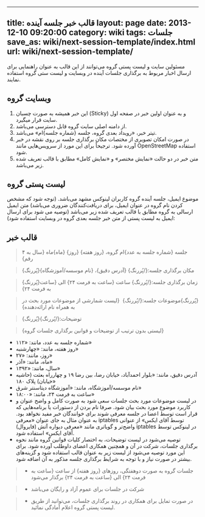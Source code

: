 ----------
title: قالب خبر جلسه آینده
layout: page
date: 2013-12-10 09:20:00
category: wiki
tags: جلسات
save_as: wiki/next-session-template/index.html
url: wiki/next-session-template/
----------
مسئولین سایت و لیست پستی گروه می‌توانند از این قالب به عنوان راهنمایی برای ارسال اخبار مربوط به برگذاری جلسات آینده در وبسایت و لیست ستی گروه استفاده نمایند.

## وبسایت گروه

1. این خبر همیشه به صورت چسبان (Sticky) و به عنوان اولین خبر در صفحه اول سایت قرار میگیرد.
2. از دامنه اصلی سایت گروه قابل دسترسی می‌باشد.
3. تیتر خبر، «رویداد بعدی گروه، جلسه {شماره جلسه}ام» می‌باشد.
4. در صورت امکان تصویری از مختصات مکان برگذاری جلسه بر روی نقشه در خبر آورده شود. ترجیحاً برای این مورد از سرویس‌هایی مانند OpenStreetMap استفاده شود.
5. متن خبر در دو حالت «نمایش مختصر» و «نمایش کامل» مطابق با قالب تعریف شده زیر می‌باشد.

## لیست پستی گروه

موضوع ایمیل، جلسه آینده گروه کاربران لینوکس مشهد می‌باشد. (توجه شود که مشخص کردن نام گروه در عنوان ایمیل، برای دریافت‌کنندگان ضروری می‌باشد)
متن ایمیل ارسالی به گروه مطابق با قالب تعریف شده زیر می‌باشد (توصیه می شود برای ارسال ایمیل به لیست پستی از متن خبر جلسه بعدی گروه در وبسایت استفاده شود):

## قالب خبر

> ‫جلسه {شماره جلسه به عدد}ام گروه، {روز هفته} {روز} {ماه}ماه {سال به ۴ رقم}

> {پُررنگ}مکان برگذاری جلسه:{/پُررنگ} {آدرس دقیق}، {نام موسسه/آموزشگاه}

> {پُررنگ}زمان برگذاری جلسه:{/پُررنگ} ساعت {ساعت به فرمت ۲۴} الی {ساعت به فرمت ۲۴}

> ‫{پُررنگ}موضوعات جلسه:{/پُررنگ}
‫
> {لیست شمارشی از موضوعات مورد بحث در به همراه نام ارائه‌دهنده}

> {پُررنگ}توضیحات:{/پُررنگ}

> {لیستی بدون ترتیب از توضیحات و قوانین برگذاری جلسات گروه}

* شماره جلسه به عدد، مانند: «۱۱۲»
* روز هفته، مانند: «چهارشنبه»
* روز، مانند: «۲۷»
* ماه، مانند: «آذر»
* سال، مانند: «۱۳۹۲»
* آدرس دقیق، مانند: «بلوار احمدآباد، خیابان رضا، بین رضا ۱۹ و چهارراه بعثت (حاشیه خیابان) پلاک ۱۸۰»
* نام موسسه/آموزشگاه، مانند: «آموزشگاه دیتاسنتر شرق»
* ساعت به فرمت ۲۴، مانند: «۱۸:۰۰»
* در لیست موضوعات مورد بحث جلسات سعی شود به صورت کامل و واضح عنوان و کاربرد موضوع مورد بحث بیان شود. صرفا نام بردن از دستورات یا برنامه‌هایی که قرار است توسط اعضا در جلسه معرفی شوند برای خوانندگان خبر مفید نخواهد بود. به عنوان مثال به جای عنوان «معرفی iptables توسط آقای ایکس» از عنوانی واضح‌تر و گویاتری مانند «معرفی دیواره آتش (فایروال) iptables در لینوکس توسط آقای ایکس» استفاده شود.
* توصیه می‌شود در لیست توضیحات، به اختصار کلیات قوانین گروه مانند نحوه برگذاری جلسات، شرکت در آن و همچنین همکاری اعضای داوطلب آورده شود. برای این مورد توصیه می‌شود از لیست زیر به عنوان قالب استفاده شود و گزینه‌های بیشتر در صورت نیاز و با توجه به شرایط برگذاری جلسه مذکور به آن اضافه شود.

> - جلسات گروه به صورت دوهفتگی، روزهای {روز هفته} از ساعت {ساعت به فرمت ۲۴} الی {ساعت به فرمت ۲۴} برگذار می‌شود

> - شرکت در جلسات برای عموم آزاد و رایگان می‌باشد

> - در صورت تمایل برای همکاری در روند برگذاری جلسات، می‌توانید از طریق لیست پستی گروه اعلام آمادگی نمائید.

